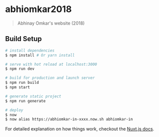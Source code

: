 # abhiomkar2018

> Abhinay Omkar's website (2018)

## Build Setup

``` bash
# install dependencies
$ npm install # Or yarn install

# serve with hot reload at localhost:3000
$ npm run dev

# build for production and launch server
$ npm run build
$ npm start

# generate static project
$ npm run generate

# deploy
$ now
$ now alias https://abhiomkar-in-xxxx.now.sh abhiomkar-in
```

For detailed explanation on how things work, checkout the [Nuxt.js docs](https://github.com/nuxt/nuxt.js).
